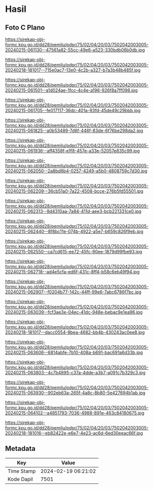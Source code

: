 # Hasil

## Foto C Plano

https://sirekap-obj-formc.kpu.go.id/dd28/pemilu/pdpr/75/02/04/20/03/7502042003005-20240215-061130--47561a82-55cc-49e6-a523-330bdb06b0db.jpg

https://sirekap-obj-formc.kpu.go.id/dd28/pemilu/pdpr/75/02/04/20/03/7502042003005-20240218-181017--715e0ac7-13e0-4c2b-a327-b7a3b48b485f.jpg

https://sirekap-obj-formc.kpu.go.id/dd28/pemilu/pdpr/75/02/04/20/03/7502042003005-20240215-061501--a1d024ae-1fcc-4c4e-a196-926f8a7ff098.jpg

https://sirekap-obj-formc.kpu.go.id/dd28/pemilu/pdpr/75/02/04/20/03/7502042003005-20240215-061705--fe017117-36dc-401a-93fd-45de49c29bbb.jpg

https://sirekap-obj-formc.kpu.go.id/dd28/pemilu/pdpr/75/02/04/20/03/7502042003005-20240215-061825--a0b53489-7d6f-446f-83de-6f76be298da2.jpg

https://sirekap-obj-formc.kpu.go.id/dd28/pemilu/pdpr/75/02/04/20/03/7502042003005-20240215-061936--aff4358f-e1f8-457e-a33e-52057e835c99.jpg

https://sirekap-obj-formc.kpu.go.id/dd28/pemilu/pdpr/75/02/04/20/03/7502042003005-20240215-062050--2a8bd6b4-0257-4249-a5b0-4808759c7d30.jpg

https://sirekap-obj-formc.kpu.go.id/dd28/pemilu/pdpr/75/02/04/20/03/7502042003005-20240215-062209--36cb51a0-7a22-4508-bcce-276b5fd55501.jpg

https://sirekap-obj-formc.kpu.go.id/dd28/pemilu/pdpr/75/02/04/20/03/7502042003005-20240215-062313--8d4310aa-7a84-411d-aee3-bcb221331ce0.jpg

https://sirekap-obj-formc.kpu.go.id/dd28/pemilu/pdpr/75/02/04/20/03/7502042003005-20240215-062440--8f8bc11e-074b-4922-a5e7-b659c826f9eb.jpg

https://sirekap-obj-formc.kpu.go.id/dd28/pemilu/pdpr/75/02/04/20/03/7502042003005-20240215-062550--ca7cd615-ee72-45fc-90ee-1879d99fbe93.jpg

https://sirekap-obj-formc.kpu.go.id/dd28/pemilu/pdpr/75/02/04/20/03/7502042003005-20240215-062718--ad4e5cfa-ed6f-431c-8ff4-b58c6eb49f94.jpg

https://sirekap-obj-formc.kpu.go.id/dd28/pemilu/pdpr/75/02/04/20/03/7502042003005-20240215-062907--f0204b77-142c-44ff-99e6-7abc6786f7bc.jpg

https://sirekap-obj-formc.kpu.go.id/dd28/pemilu/pdpr/75/02/04/20/03/7502042003005-20240215-063039--fcf3ae3e-04ec-41dc-948e-bebac9e1ea96.jpg

https://sirekap-obj-formc.kpu.go.id/dd28/pemilu/pdpr/75/02/04/20/03/7502042003005-20240218-181017--dacc0554-8bea-4682-bb4b-430243ac0ee8.jpg

https://sirekap-obj-formc.kpu.go.id/dd28/pemilu/pdpr/75/02/04/20/03/7502042003005-20240215-063606--6814abfe-7b10-408a-b691-bac691a6d33b.jpg

https://sirekap-obj-formc.kpu.go.id/dd28/pemilu/pdpr/75/02/04/20/03/7502042003005-20240215-063803--4c7b4895-c37a-4dde-a3b7-a091c7b329c3.jpg

https://sirekap-obj-formc.kpu.go.id/dd28/pemilu/pdpr/75/02/04/20/03/7502042003005-20240215-063930--902eb63a-265f-4a8c-8b80-5e427694b1ab.jpg

https://sirekap-obj-formc.kpu.go.id/dd28/pemilu/pdpr/75/02/04/20/03/7502042003005-20240215-064102--a4851793-7036-4988-891e-463c84180675.jpg

https://sirekap-obj-formc.kpu.go.id/dd28/pemilu/pdpr/75/02/04/20/03/7502042003005-20240218-181016--eb82422e-e6e7-4e23-ac6d-6ed30eeac66f.jpg


## Metadata

| Key        | Value               |
| ---------- | ------------------- |
| Time Stamp | 2024-02-19 06:21:02 |
| Kode Dapil | 7501                |



